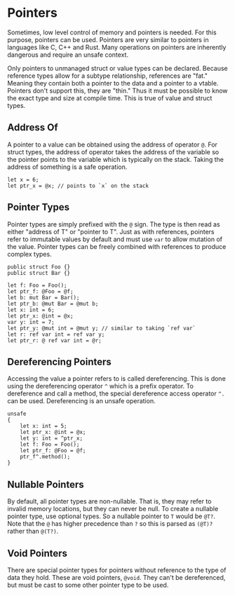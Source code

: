 # Pointers

Sometimes, low level control of memory and pointers is needed. For this purpose, pointers can be
used. Pointers are very similar to pointers in languages like C, C++ and Rust. Many operations on
pointers are inherently dangerous and require an unsafe context.

Only pointers to unmanaged struct or value types can be declared. Because reference types allow for
a subtype relationship, references are "fat." Meaning they contain both a pointer to the data and a
pointer to a vtable. Pointers don't support this, they are "thin." Thus it must be possible to know
the exact type and size at compile time. This is true of value and struct types.

## Address Of

A pointer to a value can be obtained using the address of operator `@`. For struct types, the
address of operator takes the address of the variable so the pointer points to the variable which is
typically on the stack. Taking the address of something is a safe operation.

```azoth
let x = 6;
let ptr_x = @x; // points to `x` on the stack
```

## Pointer Types

Pointer types are simply prefixed with the `@` sign. The type is then read as either "address of T"
or "pointer to T". Just as with references, pointers refer to immutable values by default and must
use `var` to allow mutation of the value. Pointer types can be freely combined with references to
produce complex types.

```azoth
public struct Foo {}
public struct Bar {}

let f: Foo = Foo();
let ptr_f: @Foo = @f;
let b: mut Bar = Bar();
let ptr_b: @mut Bar = @mut b;
let x: int = 6;
let ptr_x: @int = @x;
var y: int = 7;
let ptr_y: @mut int = @mut y; // similar to taking `ref var`
let r: ref var int = ref var y;
let ptr_r: @ ref var int = @r;
```

## Dereferencing Pointers

Accessing the value a pointer refers to is called dereferencing. This is done using the
dereferencing operator `^` which is a prefix operator. To dereference and call a method, the special
dereference access operator `^.` can be used. Dereferencing is an unsafe operation.

```azoth
unsafe
{
    let x: int = 5;
    let ptr_x: @int = @x;
    let y: int = ^ptr_x;
    let f: Foo = Foo();
    let ptr_f: @Foo = @f;
    ptr_f^.method();
}
```

## Nullable Pointers

By default, all pointer types are non-nullable. That is, they may refer to invalid memory locations,
but they can never be null. To create a nullable pointer type, use optional types. So a nullable
pointer to `T` would be `@T?`. Note that the `@` has higher precedence than `?` so this is parsed as
`(@T)?` rather than `@(T?)`.

## Void Pointers

There are special pointer types for pointers without reference to the type of data they hold. These
are void pointers, `@void`. They can't be dereferenced, but must be cast to some other pointer type
to be used.
